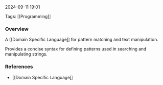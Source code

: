 
2024-09-11 19:01

Tags: [[Programming]]

### Overview
A [[Domain Specific Language]] for pattern matching and text manipulation.

Provides a concise syntax for defining patterns used in searching and manipulating strings.

### References
- [[Domain Specific Language]]

